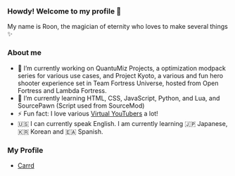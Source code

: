 ### Howdy! Welcome to my profile 👋
My name is Roon, the magician of eternity who loves to make several things ✨

### About me
- 🔭 I’m currently working on QuantuMiz Projects, a optimization modpack series for various use cases, and Project Kyoto, a various and fun hero shooter experience set in Team Fortress Universe, hosted from Open Fortress and Lambda Fortress.
- 🌱 I’m currently learning HTML, CSS, JavaScript, Python, and Lua, and SourcePawn (Script used from SourceMod)
- ⚡ Fun fact: I love various [Virtual YouTubers](https://virtualyoutuber.fandom.com/wiki/Virtual_YouTuber_Wiki) a lot!
- 🇺🇸 I can currently speak English. I am currently learning 🇯🇵 Japanese, 🇰🇷 Korean and 🇪🇦 Spanish.

### My Profile
- [Carrd](https://roonmoonlight.carrd.co)
